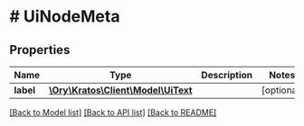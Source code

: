 # # UiNodeMeta

## Properties

Name | Type | Description | Notes
------------ | ------------- | ------------- | -------------
**label** | [**\Ory\Kratos\Client\Model\UiText**](UiText.md) |  | [optional]

[[Back to Model list]](../../README.md#models) [[Back to API list]](../../README.md#endpoints) [[Back to README]](../../README.md)
